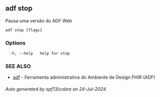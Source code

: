 ## adf stop

Pausa uma versão do ADF Web

```
adf stop [flags]
```

### Options

```
  -h, --help   help for stop
```

### SEE ALSO

* [adf](adf.md)	 - Ferramenta administrativa do Ambiente de Design FHIR (ADF)

###### Auto generated by spf13/cobra on 24-Jul-2024
